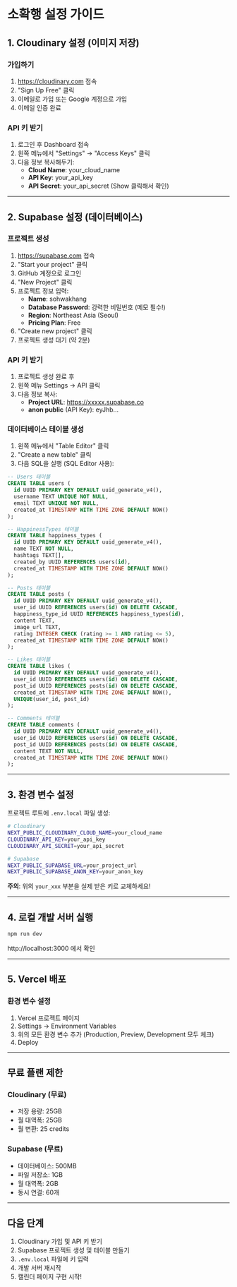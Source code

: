 # 소확행 설정 가이드

## 1. Cloudinary 설정 (이미지 저장)

### 가입하기
1. https://cloudinary.com 접속
2. "Sign Up Free" 클릭
3. 이메일로 가입 또는 Google 계정으로 가입
4. 이메일 인증 완료

### API 키 받기
1. 로그인 후 Dashboard 접속
2. 왼쪽 메뉴에서 "Settings" → "Access Keys" 클릭
3. 다음 정보 복사해두기:
   - **Cloud Name**: your_cloud_name
   - **API Key**: your_api_key
   - **API Secret**: your_api_secret (Show 클릭해서 확인)

---

## 2. Supabase 설정 (데이터베이스)

### 프로젝트 생성
1. https://supabase.com 접속
2. "Start your project" 클릭
3. GitHub 계정으로 로그인
4. "New Project" 클릭
5. 프로젝트 정보 입력:
   - **Name**: sohwakhang
   - **Database Password**: 강력한 비밀번호 (메모 필수!)
   - **Region**: Northeast Asia (Seoul)
   - **Pricing Plan**: Free
6. "Create new project" 클릭
7. 프로젝트 생성 대기 (약 2분)

### API 키 받기
1. 프로젝트 생성 완료 후
2. 왼쪽 메뉴 Settings → API 클릭
3. 다음 정보 복사:
   - **Project URL**: https://xxxxx.supabase.co
   - **anon public** (API Key): eyJhb...

### 데이터베이스 테이블 생성
1. 왼쪽 메뉴에서 "Table Editor" 클릭
2. "Create a new table" 클릭
3. 다음 SQL을 실행 (SQL Editor 사용):

```sql
-- Users 테이블
CREATE TABLE users (
  id UUID PRIMARY KEY DEFAULT uuid_generate_v4(),
  username TEXT UNIQUE NOT NULL,
  email TEXT UNIQUE NOT NULL,
  created_at TIMESTAMP WITH TIME ZONE DEFAULT NOW()
);

-- HappinessTypes 테이블
CREATE TABLE happiness_types (
  id UUID PRIMARY KEY DEFAULT uuid_generate_v4(),
  name TEXT NOT NULL,
  hashtags TEXT[],
  created_by UUID REFERENCES users(id),
  created_at TIMESTAMP WITH TIME ZONE DEFAULT NOW()
);

-- Posts 테이블
CREATE TABLE posts (
  id UUID PRIMARY KEY DEFAULT uuid_generate_v4(),
  user_id UUID REFERENCES users(id) ON DELETE CASCADE,
  happiness_type_id UUID REFERENCES happiness_types(id),
  content TEXT,
  image_url TEXT,
  rating INTEGER CHECK (rating >= 1 AND rating <= 5),
  created_at TIMESTAMP WITH TIME ZONE DEFAULT NOW()
);

-- Likes 테이블
CREATE TABLE likes (
  id UUID PRIMARY KEY DEFAULT uuid_generate_v4(),
  user_id UUID REFERENCES users(id) ON DELETE CASCADE,
  post_id UUID REFERENCES posts(id) ON DELETE CASCADE,
  created_at TIMESTAMP WITH TIME ZONE DEFAULT NOW(),
  UNIQUE(user_id, post_id)
);

-- Comments 테이블
CREATE TABLE comments (
  id UUID PRIMARY KEY DEFAULT uuid_generate_v4(),
  user_id UUID REFERENCES users(id) ON DELETE CASCADE,
  post_id UUID REFERENCES posts(id) ON DELETE CASCADE,
  content TEXT NOT NULL,
  created_at TIMESTAMP WITH TIME ZONE DEFAULT NOW()
);
```

---

## 3. 환경 변수 설정

프로젝트 루트에 `.env.local` 파일 생성:

```bash
# Cloudinary
NEXT_PUBLIC_CLOUDINARY_CLOUD_NAME=your_cloud_name
CLOUDINARY_API_KEY=your_api_key
CLOUDINARY_API_SECRET=your_api_secret

# Supabase
NEXT_PUBLIC_SUPABASE_URL=your_project_url
NEXT_PUBLIC_SUPABASE_ANON_KEY=your_anon_key
```

**주의**: 위의 `your_xxx` 부분을 실제 받은 키로 교체하세요!

---

## 4. 로컬 개발 서버 실행

```bash
npm run dev
```

http://localhost:3000 에서 확인

---

## 5. Vercel 배포

### 환경 변수 설정
1. Vercel 프로젝트 페이지
2. Settings → Environment Variables
3. 위의 모든 환경 변수 추가 (Production, Preview, Development 모두 체크)
4. Deploy

---

## 무료 플랜 제한

### Cloudinary (무료)
- 저장 용량: 25GB
- 월 대역폭: 25GB
- 월 변환: 25 credits

### Supabase (무료)
- 데이터베이스: 500MB
- 파일 저장소: 1GB
- 월 대역폭: 2GB
- 동시 연결: 60개

---

## 다음 단계

1. Cloudinary 가입 및 API 키 받기
2. Supabase 프로젝트 생성 및 테이블 만들기
3. `.env.local` 파일에 키 입력
4. 개발 서버 재시작
5. 캘린더 페이지 구현 시작!
